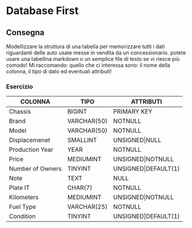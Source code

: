 # Database First

## Consegna

Modellizzare la struttura di una tabella per memorizzare tutti i dati riguardanti delle auto usate messe in vendita da un concessionario.
potete usare una tabellina markdown o un semplice file di testo se vi riesce più comodo!
Mi raccomando: quello che ci interessa sono: il nome della colonna, il tipo di dato ed eventuali attributi!

### Esercizio

| COLONNA          | TIPO        | ATTRIBUTI            |
| ---------------- | ----------- | -------------------- |
| Chassis          | BIGINT      | PRIMARY KEY          |
| Brand            | VARCHAR(50) | NOTNULL              |
| Model            | VARCHAR(50) | NOTNULL              |
| Displacemenet    | SMALLINT    | UNSIGNED\|NULL       |
| Production Year  | YEAR        | NOTNULL              |
| Price            | MEDIUMINT   | UNSIGNED\|NOTNULL    |
| Number of Owners | TINYINT     | UNSIGNED\|DEFAULT(1) |
| Note             | TEXT        | NULL                 |
| Plate IT         | CHAR(7)     | NOTNULL              |
| Kilometers       | MEDIUMINT   | UNSIGNED\|NOTNULL    |
| Fuel Type        | VARCHAR(25) | NOTNULL              |
| Condition        | TINYINT     | UNSIGNED\|DEFAULT(1) |
